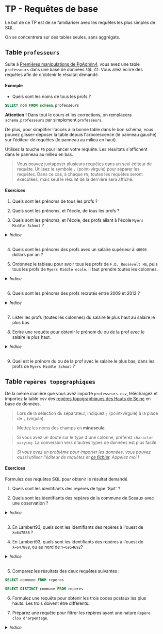# TP - Requêtes de base

Le but de ce TP est de se familiariser avec les requêtes les plus simples de SQL.

On se concentrera sur des tables seules, sans aggrégats.

## Table `professeurs`

Suite à [Premières manipulations de PgAdmin4](./Mise_en_place.md), vous avez une table `professeurs` dans une base de données `SQL_G2`.
Vous allez écrire des requêtes afin de d'obtenir le résultat demandé.

#### Exemple

 - Quels sont les noms de tous les profs ?

```sql
SELECT nom FROM schema.professeurs
```

**Attention !** Dans tout le cours et les corrections, on remplacera `schema.professeurs` par simplement `professeurs`.

De plus, pour simplifier l'accès à la bonne table dans le bon schéma, vous pouvez glisser-déposer la table depuis l'arborescence (le panneau gauche) sur l'éditeur de requêtes (le panneau au milieu en haut).

Utilisez la touche `F5` pour lancer votre requête. Les résultats s'affichent dans le panneau au milieu en bas.

> Vous pouvez juxtaposer plusieurs requêtes dans un seul éditeur de requête. Utilisez le symbole `;` (point-virgule) pour séparer les requêtes. Dans ce cas, à chaque `F5`, toutes les requêtes seront exécutées, mais seul le résulat de la dernière sera affiché.

#### Exercices

1) Quels sont les prénoms de tous les profs ?

<!-- ```sql
SELECT prenom FROM professeurs
``` -->

2) Quels sont les prénoms, et l'école, de tous les profs ?

<!-- ```sql
SELECT prenom, ecole FROM professeurs
``` -->

3) Quels sont les prénoms, et l'école, des profs allant à l'école `Myers Middle School` ?

<details>
    <summary> <i> Indice </i> </summary>
    WHERE
</details><br>

<!-- ```sql
SELECT prenom, ecole FROM professeurs
WHERE ecole = 'Myers Middle School'
``` -->

4) Quels sont les prénoms des profs avec un salaire supérieur à `40000` dollars par an ?

<!-- ```sql
SELECT prenom FROM professeurs
WHERE salaire > 40000
``` -->

5) Ordonnez le tableau pour avoir tous les profs de `F.D. Roosevelt HS`, puis tous les profs de `Myers Middle ecole`. Il faut prendre toutes les colonnes.

<details>
    <summary> <i> Indice </i> </summary>
    ORDER BY
</details><br>

<!-- ```sql
SELECT * FROM professeurs
ORDER BY ecole ASC
``` -->

6) Quels sont les prénoms des profs recrutés entre 2009 et 2012 ?

<details>
    <summary> <i> Indice </i> </summary>
    WHERE ... AND
</details><br>

<!-- ```sql
SELECT prenom FROM professeurs
WHERE date_embauche >= '2009-01-01'
AND date_embauche < '2012-01-01'
``` -->

7) Lister les profs (toutes les colonnes) du salaire le plus haut au salaire le plus bas.

<!-- ```sql
SELECT * FROM professeurs
ORDER BY salaire DESC
``` -->

8) Ecrire une requête pour obtenir le prénom du ou de la prof avec le salaire le plus haut.

<details>
    <summary> <i> Indice </i> </summary>
    LIMIT 1
</details><br>

<!-- ```sql
SELECT prenom FROM professeurs
ORDER BY salaire DESC
LIMIT 1
``` -->

9) Quel est le prénom du ou de la prof avec le salaire le plus bas, dans les profs de `Myers Middle School` ?

<!-- ```sql
SELECT prenom FROM professeurs
WHERE ecole = 'Myers Middle School'
ORDER BY salaire ASC
LIMIT 1
``` -->

## Table `repères topographiques`

De la même manière que vous avez importé `professeurs.csv`, téléchargez et importez la table csv des [repères topographiques des Hauts de Seine](https://opendata.hauts-de-seine.fr/explore/dataset/reperes-topographiques/export/?disjunctive.nature&disjunctive.commune&sort=commune) en base de données.

> Lors de la sélection du séparateur, indiquez `;` (point-virgule) à la place de `,` (virgule).

> Mettez les noms des champs en **minuscule**.

> Si vous avez un doute sur le type d'une colonne, préferez `character varying`. La conversion vers d'autres types de données est plus facile.

> *Si vous avez un problème pour importer les données, vous pouvez aussi utiliser l'éditeur de requêtes et [ce fichier](./data/reperes_topo.sql). Appelez moi !*

#### Exercices

Formulez des requêtes SQL pour obtenir le résultat demandé.

1) Quels sont les identifiants des repères de type 'Spit' ?

<!-- ```sql
SELECT identifiant FROM reperes
WHERE nature = "Spit"
``` -->

2) Quels sont les identifiants des repères de la commune de Sceaux avec une observation ?
<details>
    <summary> <i> Indice </i> </summary>
    <a href="https://www.w3schools.com/sql/sql_null_values.asp">Détecter la présence d'information sur une colonne</a>
</details><br>

<!-- ```sql
SELECT identifiant FROM reperes
WHERE commune = "SCEAUX"
AND observation IS NOT NULL
``` -->

3) En Lambert93, quels sont les identifiants des repères à l'ouest de `X=647888` ?

<!-- ```sql
SELECT identifiant FROM reperes
WHERE x_l93 < 647888
``` -->

4) En Lambert93, quels sont les identifiants des repères à l'ouest de `X=647888`, ou au nord de `Y=6854692`?

<details>
    <summary> <i> Indice </i> </summary>
    WHERE ... OR
</details><br>

<!-- ```sql
SELECT identifiant FROM reperes
WHERE x_l93 < 647888
OR y_l93 > 6854692
``` -->

5) Comparez les résultats des deux requêtes suivantes :

```sql
SELECT commune FROM reperes
```
```sql
SELECT DISTINCT commune FROM reperes
```

6) Formulez une requête pour obtenir les trois codes postaux les plus hauts. Les trois doivent être différents.

<!-- ```sql
SELECT DISTINCT codepostal FROM reperes
ORDER BY codepostal DESC
LIMIT 3
``` -->

7) Préparez une requête pour filtrer les repères ayant une nature `Repère clou d'arpentage`.

<details>
    <summary> <i> Indice </i> </summary>
    <a href="https://stackoverflow.com/questions/1586560/how-do-i-escape-a-single-quote-in-sql-server">Echapper un apostrophe</a>
</details><br>

<!-- ```sql
SELECT identifiant FROM reperes
WHERE nature = 'Repère clou d''arpentage'
``` -->